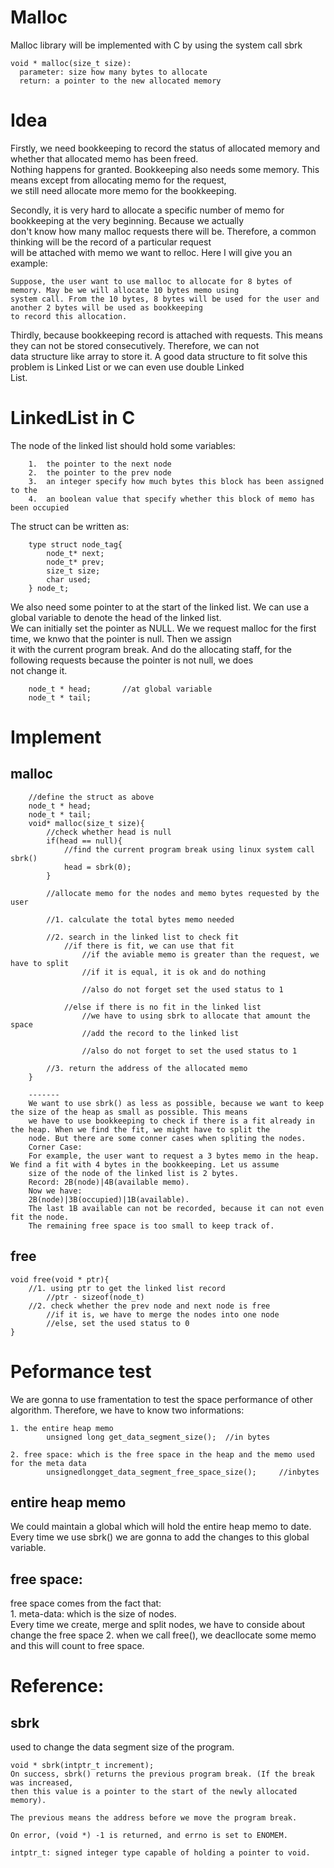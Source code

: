 # Malloc
Malloc library will be implemented with C by using the system call sbrk


    void * malloc(size_t size):
      parameter: size how many bytes to allocate
      return: a pointer to the new allocated memory

# Idea  
Firstly, we need bookkeeping to record the status of allocated memory and whether that allocated memo has been freed.  
Nothing happens for granted. Bookkeeping also needs some memory. This means except from allocating memo for the request,  
we still need allocate more memo for the bookkeeping.  



Secondly, it is very hard to allocate a specific number of memo for bookkeeping at the very beginning. Because we actually  
don't know how many malloc requests there will be. Therefore, a common thinking will be the record of a particular request  
will be attached with memo we want to relloc. Here I will give you an example:  
    
    
    Suppose, the user want to use malloc to allocate for 8 bytes of memory. May be we will allocate 10 bytes memo using 
    system call. From the 10 bytes, 8 bytes will be used for the user and another 2 bytes will be used as bookkeeping 
    to record this allocation.  
    

Thirdly, because bookkeeping record is attached with requests. This means they can not be stored consecutively. Therefore, we can not  
data structure like array to store it. A good data structure to fit solve this problem is Linked List or we can even use double Linked  
List.


# LinkedList in C
The node of the linked list should hold some variables:  


        1.  the pointer to the next node  
        2.  the pointer to the prev node  
        3.  an integer specify how much bytes this block has been assigned to the   
        4.  an boolean value that specify whether this block of memo has been occupied  
        
The struct can be written as:  
        
        
        type struct node_tag{  
            node_t* next;  
            node_t* prev;  
            size_t size;  
            char used;  
        } node_t;   

We also need some pointer to at the start of the linked list. We can use a global variable to denote the head of the linked list.  
We can initially set the pointer as NULL. We we request malloc for the first time, we knwo that the pointer is null. Then we assign  
it with the current program break. And do the allocating staff, for the following requests because the pointer is not null, we does  
not change it.  
    
        
        node_t * head;       //at global variable
        node_t * tail;
        

# Implement 


## malloc
        
        //define the struct as above  
        node_t * head;  
        node_t * tail;
        void* malloc(size_t size){  
            //check whether head is null
            if(head == null){
                //find the current program break using linux system call sbrk()
                head = sbrk(0);
            }
            
            //allocate memo for the nodes and memo bytes requested by the user
            
            //1. calculate the total bytes memo needed
            
            //2. search in the linked list to check fit
                //if there is fit, we can use that fit
                    //if the aviable memo is greater than the request, we have to split 
                    //if it is equal, it is ok and do nothing
                    
                    //also do not forget set the used status to 1
            
                //else if there is no fit in the linked list
                    //we have to using sbrk to allocate that amount the space
                    //add the record to the linked list
                    
                    //also do not forget to set the used status to 1
            
            //3. return the address of the allocated memo 
        }  
    
        -------
        We want to use sbrk() as less as possible, because we want to keep the size of the heap as small as possible. This means
        we have to use bookkeeping to check if there is a fit already in the heap. When we find the fit, we might have to split the 
        node. But there are some conner cases when spliting the nodes.  
        Corner Case:
        For example, the user want to request a 3 bytes memo in the heap. We find a fit with 4 bytes in the bookkeeping. Let us assume
        size of the node of the linked list is 2 bytes.
        Record: 2B(node)|4B(available memo).
        Now we have:  
        2B(node)|3B(occupied)|1B(available).  
        The last 1B available can not be recorded, because it can not even fit the node.  
        The remaining free space is too small to keep track of.
        
    

## free

    void free(void * ptr){
        //1. using ptr to get the linked list record
            //ptr - sizeof(node_t)
        //2. check whether the prev node and next node is free
            //if it is, we have to merge the nodes into one node
            //else, set the used status to 0
    }


# Peformance test

We are gonna to use framentation to test the space performance of other algorithm. Therefore, we have to know two informations:  

    1. the entire heap memo
            unsigned long get_data_segment_size();  //in bytes
            
    2. free space: which is the free space in the heap and the memo used for the meta data
            unsignedlongget_data_segment_free_space_size();     //inbytes 
            
## entire heap memo  
We could maintain a global which will hold the entire heap memo to date. Every time we use sbrk() we are gonna to add the changes
to this global variable.

## free space:
free space comes from the fact that:  
    1. meta-data: which is the size of nodes.  
            Every time we create, merge and split nodes, we have to conside about change the free space
    2. when we call free(), we deacllocate some memo and this will count to free space.


# Reference:

## sbrk
used to change the data segment size of the program.  

    void * sbrk(intptr_t increment);  
    On success, sbrk() returns the previous program break. (If the break was increased,  
    then this value is a pointer to the start of the newly allocated memory).  
    
    The previous means the address before we move the program break.
    
    On error, (void *) -1 is returned, and errno is set to ENOMEM.  

    intptr_t: signed integer type capable of holding a pointer to void.  
    






